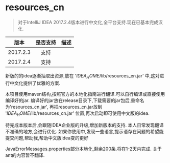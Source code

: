 # resources_cn


> 对于IntelliJ IDEA 2017.2.4版本进行中文化,全平台支持.现在已基本完成汉化.

| 版本     | 是否支持    | 描述    |
| -       | :-:       |  :-:   |
|2017.2.3 | 支持       |        |
|2017.2.4 |  支持    |         |


新版的的idea逐渐抽取出资源,放在 '$IDEA_HOME$/lib/resources_en.jar' 中,这对进行中文化提供了优雅的方案.

本项目使用maven结构,按照官方的本地化指南进行翻译.可以自行编译或直接使用编译好的jar.
编译好的jar放在release目录下,下载需要的jar包后,重命名为'resources_cn.jar',
再把resources_cn.jar放到 '$IDEA_HOME$/lib/resources_cn.jar' 位置,再次启动即可使用中文版的idea.

待完成本版本后,会跟随IDEA企业版的升级,增加新版本的支持.
本人日常发现翻译不准确的地方,会进行优化.
如果你使用中,发现一些语言,提示语存在问题的希望能提交问题,帮助我,帮助中文版idea变的更好

JavaErrorMessages.properties部分本地化,剩余200条.将在1-2天内完成.
关于ant的内容暂不翻译.